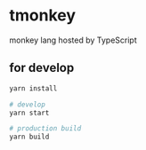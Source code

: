 # tmonkey

monkey lang hosted by TypeScript

## for develop

```sh
yarn install

# develop
yarn start

# production build
yarn build
```
